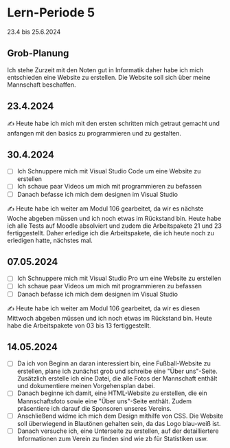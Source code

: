 # Lern-Periode 5
23.4 bis 25.6.2024

## Grob-Planung
Ich stehe Zurzeit mit den Noten gut in Informatik daher habe ich mich entschieden eine Website zu erstellen. Die Website soll sich über meine Mannschaft beschaffen.

## 23.4.2024

✍️ Heute habe ich mich mit den ersten schritten mich getraut gemacht und anfangen mit den basics zu programmieren und zu gestalten.


## 30.4.2024
- [ ] Ich Schnuppere mich mit Visual Studio Code um eine Website zu erstellen
- [ ] Ich schaue paar Videos um mich mit programmieren zu befassen
- [ ] Danach befasse ich mich dem designen im Visual Studio 

✍️ Heute habe ich weiter am Modul 106 gearbeitet, da wir es nächste Woche abgeben müssen und ich noch etwas im Rückstand bin. Heute habe ich alle Tests auf Moodle absolviert und zudem die Arbeitspakete 21 und 23 fertiggestellt. Daher erledige ich die Arbeitspakete, die ich heute noch zu erledigen hatte, nächstes mal.

## 07.05.2024
- [ ] Ich Schnuppere mich mit Visual Studio Pro um eine Website zu erstellen
- [ ] Ich schaue paar Videos um mich mit programmieren zu befassen
- [ ] Danach befasse ich mich dem designen im Visual Studio 

✍️ Heute habe ich weiter am Modul 106 gearbeitet, da wir es diesen Mittwoch abgeben müssen und ich noch etwas im Rückstand bin. Heute habe die Arbeitspakete von 03 bis 13 fertiggestellt. 

## 14.05.2024
- [ ] Da ich von Beginn an daran interessiert bin, eine Fußball-Website zu erstellen, plane ich zunächst grob und schreibe eine "Über uns"-Seite. Zusätzlich erstelle ich eine Datei, die alle Fotos der Mannschaft enthält und dokumentiere meinen Vorgehensplan dabei.
- [ ] Danach beginne ich damit, eine HTML-Website zu erstellen, die ein Mannschaftsfoto sowie eine "Über uns"-Seite enthält. Zudem präsentiere ich darauf die Sponsoren unseres Vereins.
- [ ] Anschließend widme ich mich dem Design mithilfe von CSS. Die Website soll überwiegend in Blautönen gehalten sein, da das Logo blau-weiß ist.
- [ ] Danach versuche ich, eine Unterseite zu erstellen, auf der detailliertere Informationen zum Verein zu finden sind wie zb für Statistiken usw.
